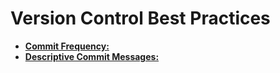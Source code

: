 # Version Control Best Practices

- [**Commit Frequency:**](commit-frequency.md)
- [**Descriptive Commit Messages:**](descriptive-commit-messages.md)
